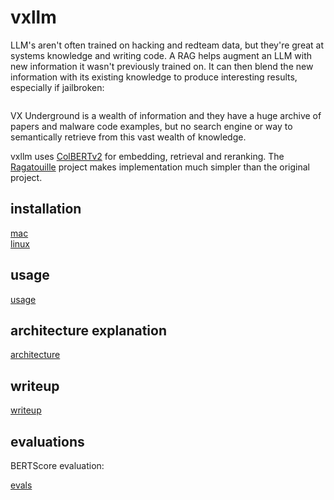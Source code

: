 # vxllm

LLM's aren't often trained on hacking and redteam data, but they're great at systems knowledge and writing code. A RAG 
helps augment an LLM with new information it wasn't previously trained on. It can then blend the new information with its
existing knowledge to produce interesting results, especially if jailbroken:  
```bash

```
  
VX Underground is a wealth of information and they have a huge archive of papers and malware code examples,
but no search engine or way to semantically retrieve from this vast wealth of knowledge.
  
vxllm uses [ColBERTv2](https://arxiv.org/abs/2112.01488) for embedding, retrieval and reranking. The 
[Ragatouille](https://github.com/AnswerDotAI/RAGatouille) project makes implementation much simpler than the original project.

## installation
[mac](docs/mac.md)  
[linux](docs/linux.md)  

## usage
[usage](docs/usage.md)
  
## architecture explanation
[architecture](docs/architecture.md)
  
## writeup
[writeup](docs/writeup.md)
  
## evaluations
BERTScore evaluation:  

[evals](docs/evals.md)
